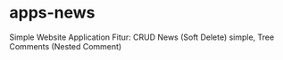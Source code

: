# apps-news
Simple Website Application
Fitur: CRUD News (Soft Delete) simple, Tree Comments (Nested Comment)
